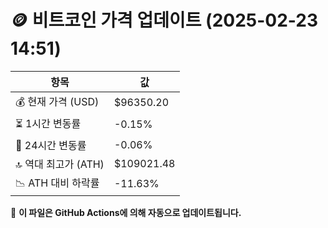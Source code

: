 # 🪙 비트코인 가격 업데이트 (2025-02-23 14:51)

| 항목                | 값 |
|--------------------|----------------|
| 💰 현재 가격 (USD) | $96350.20 |
| ⏳ 1시간 변동률    | -0.15% |
| 📆 24시간 변동률   | -0.06% |
| 🔝 역대 최고가 (ATH) | $109021.48 |
| 📉 ATH 대비 하락률 | -11.63% |

🔄 **이 파일은 GitHub Actions에 의해 자동으로 업데이트됩니다.**
